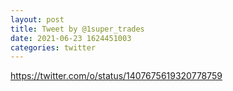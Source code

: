 ```yaml
--- 
layout: post 
title: Tweet by @1super_trades 
date: 2021-06-23 1624451003 
categories: twitter 
--- 
```

https://twitter.com/o/status/1407675619320778759